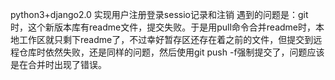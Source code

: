 python3+django2.0 实现用户注册登录sessio记录和注销
遇到的问题是：git时，这个新版本库有readme文件，提交失败。于是用pull命令合并readme时，本地工作区就只剩下readme了，不过幸好暂存区还存在着之前的文件，但提交到远程仓库时依然失败，还是同样的问题，然后使用git push -f强制提交了，问题应该是在合并时出现了错误。

